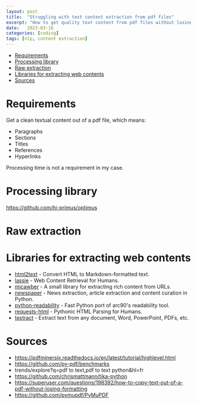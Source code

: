 ```yaml
---
layout: post
title:  "Struggling with text content extraction from pdf files"
excerpt: "How to get quality text content from pdf files without losing formating"
date:   2023-03-16
categories: [coding]
tags: [nlp, content extraction]
---
```


- [Requirements](#requirements)
- [Processing library](#processing-library)
- [Raw extraction](#raw-extraction)
- [Libraries for extracting web contents](#libraries-for-extracting-web-contents)
- [Sources](#sources)


# Requirements
Get a clean textual content out of a pdf file, which means:
* Paragraphs
* Sections
* Titles
* References
* Hyperlinks

Processing time is not a requirement in my case.

# Processing library
https://github.com/hi-primus/optimus

# Raw extraction


# Libraries for extracting web contents

* [html2text](https://github.com/Alir3z4/html2text) - Convert HTML to Markdown-formatted text.
* [lassie](https://github.com/michaelhelmick/lassie) - Web Content Retrieval for Humans.
* [micawber](https://github.com/coleifer/micawber) - A small library for extracting rich content from URLs.
* [newspaper](https://github.com/codelucas/newspaper) - News extraction, article extraction and content curation in Python.
* [python-readability](https://github.com/buriy/python-readability) - Fast Python port of arc90's readability tool.
* [requests-html](https://github.com/psf/requests-html) - Pythonic HTML Parsing for Humans.
* [textract](https://github.com/deanmalmgren/textract) - Extract text from any document, Word, PowerPoint, PDFs, etc.


# Sources
* https://pdfminersix.readthedocs.io/en/latest/tutorial/highlevel.html
* https://github.com/py-pdf/benchmarks
* trends/explore?q=pdf to text,pdf to text python&hl=fr
* https://github.com/chrismattmann/tika-python
* https://superuser.com/questions/198392/how-to-copy-text-out-of-a-pdf-without-losing-formatting
* https://github.com/pymupdf/PyMuPDF